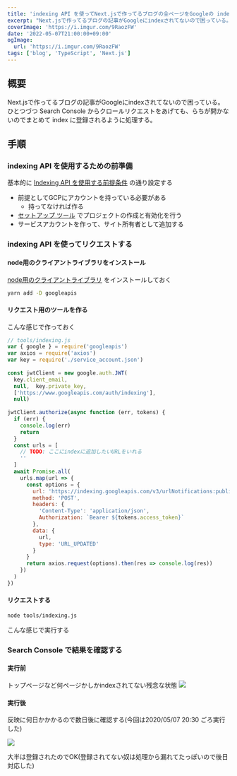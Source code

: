 ```yaml
---
title: 'indexing API を使ってNext.jsで作ってるブログの全ページをGoogleの indexに登録する'
excerpt: "Next.jsで作ってるブログの記事がGoogleにindexされてないので困っている。ひとつづつ Search Console からクロールリクエストをあげても、らちが開かないのでまとめて index に登録されるように処理する。"
coverImage: 'https://i.imgur.com/9RaozFW'
date: '2022-05-07T21:00:00+09:00'
ogImage:
  url: 'https://i.imgur.com/9RaozFW'
tags: ['blog', 'TypeScript', 'Next.js']
---
```


## 概要
Next.jsで作ってるブログの記事がGoogleにindexされてないので困っている。
ひとつづつ Search Console からクロールリクエストをあげても、らちが開かないのでまとめて index に登録されるように処理する。

## 手順

### indexing API を使用するための前準備

基本的に [Indexing API を使用する前提条件](https://developers.google.cn/search/apis/indexing-api/v3/prereqs?hl=ja) の通り設定する

- 前提としてGCPにアカウントを持っている必要がある
	- 持ってなければ作る
- [セットアップ ツール](https://console.developers.google.com/start/api?id=indexing.googleapis.com&%3Bcredential=client_key&hl=ja) でプロジェクトの作成と有効化を行う
- サービスアカウントを作って、サイト所有者として追加する

### indexing API を使ってリクエストする

#### node用のクライアントライブラリをインストール
[node用のクライアントライブラリ](https://github.com/googleapis/google-api-nodejs-client) をインストールしておく

```bash
yarn add -D googleapis
```

#### リクエスト用のツールを作る
こんな感じで作っておく
```js
// tools/indexing.js
var { google } = require('googleapis')  
var axios = require('axios')  
var key = require('./service_account.json')  
  
const jwtClient = new google.auth.JWT(  
  key.client_email,  
  null,  key.private_key,  
  ['https://www.googleapis.com/auth/indexing'],  
  null)  
  
jwtClient.authorize(async function (err, tokens) {  
  if (err) {  
    console.log(err)  
    return  
  }  
  const urls = [  
    // TODO: ここにindexに追加したいURLをいれる  
    ''  
  ]  
  await Promise.all(  
    urls.map(url => {  
      const options = {  
        url: 'https://indexing.googleapis.com/v3/urlNotifications:publish',  
        method: 'POST',  
        headers: {  
          'Content-Type': 'application/json',  
          Authorization: `Bearer ${tokens.access_token}`  
        },  
        data: {  
          url,  
          type: 'URL_UPDATED'  
        }  
      }  
      return axios.request(options).then(res => console.log(res))  
    })  
  )  
})
```

#### リクエストする

```bash
node tools/indexing.js
```

こんな感じで実行する

### Search Console で結果を確認する

#### 実行前
トップページなど何ページかしかindexされてない残念な状態
![](https://i.imgur.com/NiWFENV.webp)

#### 実行後

反映に何日かかかるので数日後に確認する(今回は2020/05/07 20:30 ごろ実行した)

![](https://i.imgur.com/X8hdOai.webp)

大半は登録されたのでOK(登録されてない奴は処理から漏れてたっぽいので後日対応した)